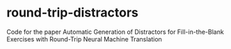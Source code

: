 # round-trip-distractors
Code for the paper Automatic Generation of Distractors for Fill-in-the-Blank Exercises with Round-Trip Neural Machine Translation

